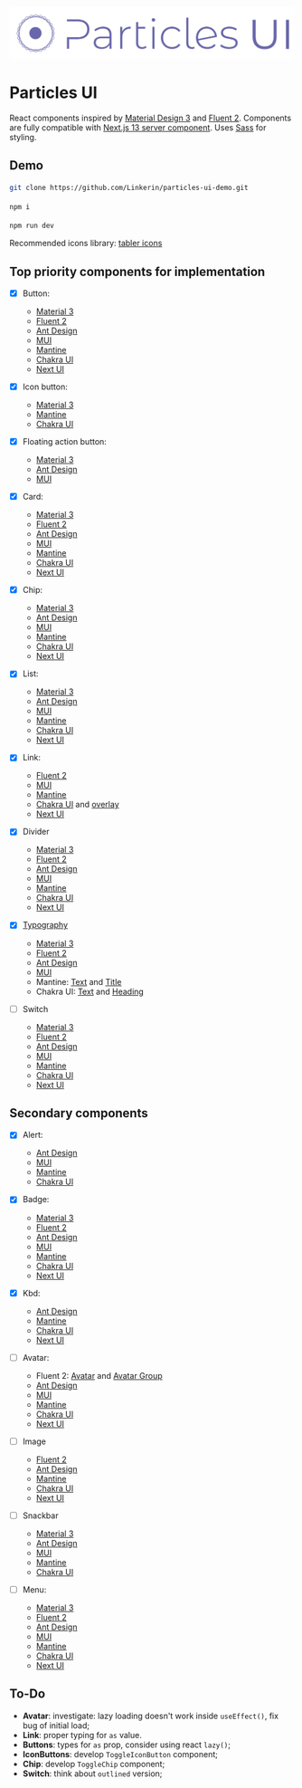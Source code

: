 [![Particles UI Logo](./readme_img/pui-logo.svg)](https://particles-ui.snipshot.dev)

# Particles UI

React components inspired by [Material Design 3](https://m3.material.io) and [Fluent 2](https://fluent2.microsoft.design/).
Components are fully compatible with [Next.js 13 server component](https://nextjs.org/docs/getting-started/react-essentials#server-components). Uses [Sass](https://sass-lang.com) for styling.

## Demo

```bash
git clone https://github.com/Linkerin/particles-ui-demo.git

npm i

npm run dev
```

Recommended icons library: [tabler icons](https://tabler-icons.io/)

## Top priority components for implementation

- [x] Button:

  - [Material 3](https://m3.material.io/components/buttons/overview)
  - [Fluent 2](https://fluent2.microsoft.design/components/web/react/button/usage)
  - [Ant Design](https://ant.design/components/button)
  - [MUI](https://mui.com/material-ui/react-button/)
  - [Mantine](https://mantine.dev/core/button/)
  - [Chakra UI](https://chakra-ui.com/docs/components/button)
  - [Next UI](https://nextui.org/docs/components/button)

- [x] Icon button:

  - [Material 3](https://m3.material.io/components/icon-buttons/overview)
  - [Mantine](https://mantine.dev/core/action-icon/)
  - [Chakra UI](https://chakra-ui.com/docs/components/icon-button/usage)

- [x] Floating action button:

  - [Material 3](https://m3.material.io/components/floating-action-button/overview)
  - [Ant Design](https://ant.design/components/float-button)
  - [MUI](https://mui.com/material-ui/react-floating-action-button/)

- [x] Card:

  - [Material 3](https://m3.material.io/components/cards/overview)
  - [Fluent 2](https://fluent2.microsoft.design/components/web/react/card/usage)
  - [Ant Design](https://ant.design/components/card)
  - [MUI](https://mui.com/material-ui/react-card/)
  - [Mantine](https://mantine.dev/core/card/)
  - [Chakra UI](https://chakra-ui.com/docs/components/card)
  - [Next UI](https://nextui.org/docs/components/card)

- [x] Chip:

  - [Material 3](https://m3.material.io/components/chips/overview)
  - [Ant Design](https://ant.design/components/tag)
  - [MUI](https://mui.com/material-ui/react-chip/)
  - [Mantine](https://mantine.dev/core/chip/)
  - [Chakra UI](https://chakra-ui.com/docs/components/tag)
  - [Next UI](https://nextui.org/docs/components/chip)

- [x] List:

  - [Material 3](https://m3.material.io/components/lists/overview)
  - [Ant Design](https://ant.design/components/list)
  - [MUI](https://mui.com/material-ui/react-list/)
  - [Mantine](https://mantine.dev/core/list/)
  - [Chakra UI](https://chakra-ui.com/docs/components/list)
  - [Next UI](https://nextui.org/docs/components/listbox)

- [x] Link:

  - [Fluent 2](https://fluent2.microsoft.design/components/web/react/link/usage)
  - [MUI](https://mui.com/material-ui/react-link/)
  - [Mantine](https://mantine.dev/core/anchor/)
  - [Chakra UI](https://chakra-ui.com/docs/components/link) and [overlay](https://chakra-ui.com/docs/components/link-overlay)
  - [Next UI](https://nextui.org/docs/components/link)

- [x] Divider

  - [Material 3](https://m3.material.io/components/divider/overview)
  - [Fluent 2](https://fluent2.microsoft.design/components/web/react/divider/usage)
  - [Ant Design](https://ant.design/components/divider)
  - [MUI](https://mui.com/material-ui/react-divider/)
  - [Mantine](https://mantine.dev/core/divider/)
  - [Chakra UI](https://chakra-ui.com/docs/components/divider)
  - [Next UI](https://nextui.org/docs/components/divider)

- [x] [Typography]()

  - [Material 3](https://m3.material.io/styles/typography/overview)
  - [Fluent 2](https://fluent2.microsoft.design/components/web/react/text/usage)
  - [Ant Design](https://ant.design/components/typography)
  - [MUI](https://mui.com/material-ui/react-typography/)
  - Mantine: [Text](https://mantine.dev/core/text/) and [Title](https://mantine.dev/core/title/)
  - Chakra UI: [Text](https://chakra-ui.com/docs/components/text) and [Heading](https://chakra-ui.com/docs/components/heading)

- [ ] Switch

  - [Material 3](https://m3.material.io/components/switch/overview)
  - [Fluent 2](https://fluent2.microsoft.design/components/web/react/switch/usage)
  - [Ant Design](https://ant.design/components/switch)
  - [MUI](https://mui.com/material-ui/react-switch/)
  - [Mantine](https://mantine.dev/core/switch/)
  - [Chakra UI](https://chakra-ui.com/docs/components/switch)
  - [Next UI](https://nextui.org/docs/components/switch)

## Secondary components

- [x] Alert:

  - [Ant Design](https://ant.design/components/alert)
  - [MUI](https://mui.com/material-ui/react-alert/)
  - [Mantine](https://mantine.dev/core/alert/)
  - [Chakra UI](https://chakra-ui.com/docs/components/alert)

- [x] Badge:

  - [Material 3](https://m3.material.io/components/badges/overview)
  - [Fluent 2](https://fluent2.microsoft.design/components/web/react/badge/usage)
  - [Ant Design](https://ant.design/components/badge)
  - [MUI](https://mui.com/material-ui/react-badge/)
  - [Mantine](https://mantine.dev/core/badge/)
  - [Chakra UI](https://chakra-ui.com/docs/components/badge)
  - [Next UI](https://nextui.org/docs/components/badge)

- [x] Kbd:

  - [Ant Design](https://ant.design/components/typography)
  - [Mantine](https://mantine.dev/core/kbd/)
  - [Chakra UI](https://chakra-ui.com/docs/components/kbd)
  - [Next UI](https://nextui.org/docs/components/kbd)

- [ ] Avatar:

  - Fluent 2: [Avatar](https://fluent2.microsoft.design/components/web/react/avatar/usage) and [Avatar Group](https://fluent2.microsoft.design/components/web/react/avatargroup/usage)
  - [Ant Design](https://ant.design/components/avatar)
  - [MUI](https://mui.com/material-ui/react-avatar/)
  - [Mantine](https://mantine.dev/core/avatar/)
  - [Chakra UI](https://chakra-ui.com/docs/components/avatar)
  - [Next UI](https://nextui.org/docs/components/avatar)

- [ ] Image

  - [Fluent 2](https://fluent2.microsoft.design/components/web/react/image/usage)
  - [Ant Design](https://ant.design/components/image)
  - [Mantine](https://mantine.dev/core/image/)
  - [Chakra UI](https://chakra-ui.com/docs/components/image)
  - [Next UI](https://nextui.org/docs/components/image)

- [ ] Snackbar

  - [Material 3](https://m3.material.io/components/snackbar/overview)
  - [Ant Design](https://ant.design/components/message)
  - [MUI](https://mui.com/material-ui/react-snackbar/)
  - [Mantine](https://mantine.dev/core/notification/)
  - [Chakra UI](https://chakra-ui.com/docs/components/toast)

- [ ] Menu:
  - [Material 3](https://m3.material.io/components/menus/guidelines)
  - [Fluent 2](https://fluent2.microsoft.design/components/web/react/menu/usage)
  - [Ant Design](https://ant.design/components/menu)
  - [MUI](https://mui.com/material-ui/react-menu/)
  - [Mantine](https://mantine.dev/core/menu/)
  - [Chakra UI](https://chakra-ui.com/docs/components/menu)
  - [Next UI](https://nextui.org/docs/components/dropdown)

## To-Do

- **Avatar**: investigate: lazy loading doesn't work inside `useEffect()`, fix bug of initial load;
- **Link**: proper typing for `as` value.
- **Buttons**: types for `as` prop, consider using react `lazy()`;
- **IconButtons**: develop `ToggleIconButton` component;
- **Chip**: develop `ToggleChip` component;
- **Switch**: think about `outlined` version;
